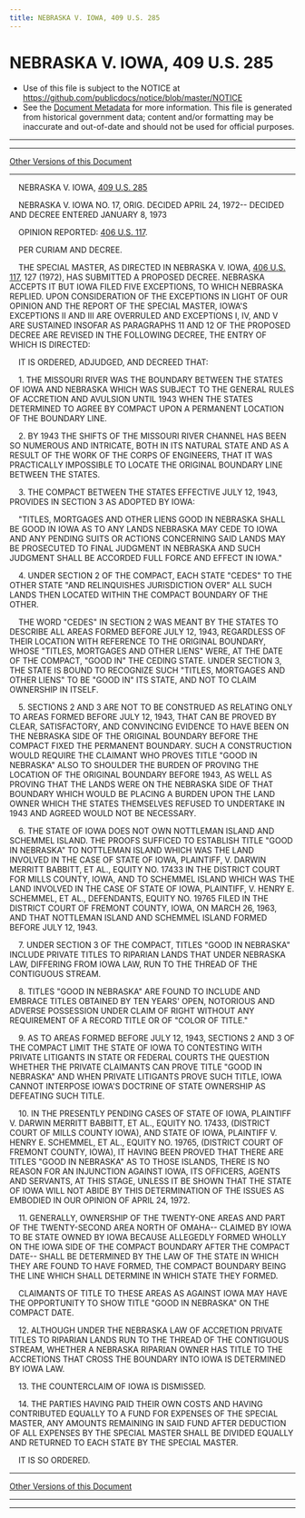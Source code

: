 ```yaml
---
title: NEBRASKA V. IOWA, 409 U.S. 285
---
```


# NEBRASKA V. IOWA, 409 U.S. 285

* Use of this file is subject to the NOTICE at https://github.com/publicdocs/notice/blob/master/NOTICE
* See the [Document Metadata](../../../index.md) for more information.
  This file is generated from historical government data; content and/or formatting may be inaccurate and out-of-date and should not be used for official purposes.

----------
----------

[Other Versions of this Document](https://publicdocs.github.io/go/links?ns=uslm-x&ref=%2Fus%2Fcourts%2Fscotus%2FusReporter%2F409%2F285)

----------

    NEBRASKA V. IOWA, [409 U.S. 285][/us/courts/scotus/usReporter/409/285]

    NEBRASKA V. IOWA NO. 17, ORIG.  DECIDED APRIL 24, 1972-- DECIDED AND DECREE ENTERED JANUARY 8, 1973

    OPINION REPORTED:  [406 U.S. 117][/us/courts/scotus/usReporter/406/117].

    PER CURIAM AND DECREE.

    THE SPECIAL MASTER, AS DIRECTED IN NEBRASKA V. IOWA, [406 U.S. 117][/us/courts/scotus/usReporter/406/117], 127 (1972), HAS SUBMITTED A PROPOSED DECREE.  NEBRASKA ACCEPTS IT BUT IOWA FILED FIVE EXCEPTIONS, TO WHICH NEBRASKA REPLIED.  UPON CONSIDERATION OF THE EXCEPTIONS IN LIGHT OF OUR OPINION AND THE REPORT OF THE SPECIAL MASTER, IOWA'S EXCEPTIONS II AND III ARE OVERRULED AND EXCEPTIONS I, IV, AND V ARE SUSTAINED INSOFAR AS PARAGRAPHS 11 AND 12 OF THE PROPOSED DECREE ARE REVISED IN THE FOLLOWING DECREE, THE ENTRY OF WHICH IS DIRECTED:

    IT IS ORDERED, ADJUDGED, AND DECREED THAT:

    1.  THE MISSOURI RIVER WAS THE BOUNDARY BETWEEN THE STATES OF IOWA AND NEBRASKA WHICH WAS SUBJECT TO THE GENERAL RULES OF ACCRETION AND AVULSION UNTIL 1943 WHEN THE STATES DETERMINED TO AGREE BY COMPACT UPON A PERMANENT LOCATION OF THE BOUNDARY LINE.

    2.  BY 1943 THE SHIFTS OF THE MISSOURI RIVER CHANNEL HAS BEEN SO NUMEROUS AND INTRICATE, BOTH IN ITS NATURAL STATE AND AS A RESULT OF THE WORK OF THE CORPS OF ENGINEERS, THAT IT WAS PRACTICALLY IMPOSSIBLE TO LOCATE THE ORIGINAL BOUNDARY LINE BETWEEN THE STATES.

    3.  THE COMPACT BETWEEN THE STATES EFFECTIVE JULY 12, 1943, PROVIDES IN SECTION 3 AS ADOPTED BY IOWA:

    "TITLES, MORTGAGES AND OTHER LIENS GOOD IN NEBRASKA SHALL BE GOOD IN IOWA AS TO ANY LANDS NEBRASKA MAY CEDE TO IOWA AND ANY PENDING SUITS OR ACTIONS CONCERNING SAID LANDS MAY BE PROSECUTED TO FINAL JUDGMENT IN NEBRASKA AND SUCH JUDGMENT SHALL BE ACCORDED FULL FORCE AND EFFECT IN IOWA."

    4.  UNDER SECTION 2 OF THE COMPACT, EACH STATE "CEDES" TO THE OTHER STATE "AND RELINQUISHES JURISDICTION OVER" ALL SUCH LANDS THEN LOCATED WITHIN THE COMPACT BOUNDARY OF THE OTHER.

    THE WORD "CEDES" IN SECTION 2 WAS MEANT BY THE STATES TO DESCRIBE ALL AREAS FORMED BEFORE JULY 12, 1943, REGARDLESS OF THEIR LOCATION WITH REFERENCE TO THE ORIGINAL BOUNDARY, WHOSE "TITLES, MORTGAGES AND OTHER LIENS" WERE, AT THE DATE OF THE COMPACT, "GOOD IN" THE CEDING STATE.  UNDER SECTION 3, THE STATE IS BOUND TO RECOGNIZE SUCH "TITLES, MORTGAGES AND OTHER LIENS" TO BE "GOOD IN" ITS STATE, AND NOT TO CLAIM OWNERSHIP IN ITSELF.

    5.  SECTIONS 2 AND 3 ARE NOT TO BE CONSTRUED AS RELATING ONLY TO AREAS FORMED BEFORE JULY 12, 1943, THAT CAN BE PROVED BY CLEAR, SATISFACTORY, AND CONVINCING EVIDENCE TO HAVE BEEN ON THE NEBRASKA SIDE OF THE ORIGINAL BOUNDARY BEFORE THE COMPACT FIXED THE PERMANENT BOUNDARY.  SUCH A CONSTRUCTION WOULD REQUIRE THE CLAIMANT WHO PROVES TITLE "GOOD IN NEBRASKA" ALSO TO SHOULDER THE BURDEN OF PROVING THE LOCATION OF THE ORIGINAL BOUNDARY BEFORE 1943, AS WELL AS PROVING THAT THE LANDS WERE ON THE NEBRASKA SIDE OF THAT BOUNDARY WHICH WOULD BE PLACING A BURDEN UPON THE LAND OWNER WHICH THE STATES THEMSELVES REFUSED TO UNDERTAKE IN 1943 AND AGREED WOULD NOT BE NECESSARY.

    6.  THE STATE OF IOWA DOES NOT OWN NOTTLEMAN ISLAND AND SCHEMMEL ISLAND.  THE PROOFS SUFFICED TO ESTABLISH TITLE "GOOD IN NEBRASKA" TO NOTTLEMAN ISLAND WHICH WAS THE LAND INVOLVED IN THE CASE OF STATE OF IOWA, PLAINTIFF, V. DARWIN MERRITT BABBITT, ET AL., EQUITY NO. 17433 IN THE DISTRICT COURT FOR MILLS COUNTY, IOWA, AND TO SCHEMMEL ISLAND WHICH WAS THE LAND INVOLVED IN THE CASE OF STATE OF IOWA, PLAINTIFF, V. HENRY E. SCHEMMEL, ET AL., DEFENDANTS, EQUITY NO. 19765 FILED IN THE DISTRICT COURT OF FREMONT COUNTY, IOWA, ON MARCH 26, 1963, AND THAT NOTTLEMAN ISLAND AND SCHEMMEL ISLAND FORMED BEFORE JULY 12, 1943.

    7.  UNDER SECTION 3 OF THE COMPACT, TITLES "GOOD IN NEBRASKA" INCLUDE PRIVATE TITLES TO RIPARIAN LANDS THAT UNDER NEBRASKA LAW, DIFFERING FROM IOWA LAW, RUN TO THE THREAD OF THE CONTIGUOUS STREAM.

    8.  TITLES "GOOD IN NEBRASKA" ARE FOUND TO INCLUDE AND EMBRACE TITLES OBTAINED BY TEN YEARS' OPEN, NOTORIOUS AND ADVERSE POSSESSION UNDER CLAIM OF RIGHT WITHOUT ANY REQUIREMENT OF A RECORD TITLE OR OF "COLOR OF TITLE."

    9.  AS TO AREAS FORMED BEFORE JULY 12, 1943, SECTIONS 2 AND 3 OF THE COMPACT LIMIT THE STATE OF IOWA TO CONTESTING WITH PRIVATE LITIGANTS IN STATE OR FEDERAL COURTS THE QUESTION WHETHER THE PRIVATE CLAIMANTS CAN PROVE TITLE "GOOD IN NEBRASKA" AND WHEN PRIVATE LITIGANTS PROVE SUCH TITLE, IOWA CANNOT INTERPOSE IOWA'S DOCTRINE OF STATE OWNERSHIP AS DEFEATING SUCH TITLE.

    10.  IN THE PRESENTLY PENDING CASES OF STATE OF IOWA, PLAINTIFF V. DARWIN MERRITT BABBITT, ET AL., EQUITY NO. 17433, (DISTRICT COURT OF MILLS COUNTY IOWA), AND STATE OF IOWA, PLAINTIFF V. HENRY E. SCHEMMEL, ET AL., EQUITY NO. 19765, (DISTRICT COURT OF FREMONT COUNTY, IOWA), IT HAVING BEEN PROVED THAT THERE ARE TITLES "GOOD IN NEBRASKA" AS TO THOSE ISLANDS, THERE IS NO REASON FOR AN INJUNCTION AGAINST IOWA, ITS OFFICERS, AGENTS AND SERVANTS, AT THIS STAGE, UNLESS IT BE SHOWN THAT THE STATE OF IOWA WILL NOT ABIDE BY THIS DETERMINATION OF THE ISSUES AS EMBODIED IN OUR OPINION OF APRIL 24, 1972.

    11.  GENERALLY, OWNERSHIP OF THE TWENTY-ONE AREAS AND PART OF THE TWENTY-SECOND AREA NORTH OF OMAHA-- CLAIMED BY IOWA TO BE STATE OWNED BY IOWA BECAUSE ALLEGEDLY FORMED WHOLLY ON THE IOWA SIDE OF THE COMPACT BOUNDARY AFTER THE COMPACT DATE-- SHALL BE DETERMINED BY THE LAW OF THE STATE IN WHICH THEY ARE FOUND TO HAVE FORMED, THE COMPACT BOUNDARY BEING THE LINE WHICH SHALL DETERMINE IN WHICH STATE THEY FORMED.

    CLAIMANTS OF TITLE TO THESE AREAS AS AGAINST IOWA MAY HAVE THE OPPORTUNITY TO SHOW TITLE "GOOD IN NEBRASKA" ON THE COMPACT DATE.

    12.  ALTHOUGH UNDER THE NEBRASKA LAW OF ACCRETION PRIVATE TITLES TO RIPARIAN LANDS RUN TO THE THREAD OF THE CONTIGUOUS STREAM, WHETHER A NEBRASKA RIPARIAN OWNER HAS TITLE TO THE ACCRETIONS THAT CROSS THE BOUNDARY INTO IOWA IS DETERMINED BY IOWA LAW.

    13.  THE COUNTERCLAIM OF IOWA IS DISMISSED.

    14.  THE PARTIES HAVING PAID THEIR OWN COSTS AND HAVING CONTRIBUTED EQUALLY TO A FUND FOR EXPENSES OF THE SPECIAL MASTER, ANY AMOUNTS REMAINING IN SAID FUND AFTER DEDUCTION OF ALL EXPENSES BY THE SPECIAL MASTER SHALL BE DIVIDED EQUALLY AND RETURNED TO EACH STATE BY THE SPECIAL MASTER.

    IT IS SO ORDERED.

----------

[Other Versions of this Document](https://publicdocs.github.io/go/links?ns=uslm-x&ref=%2Fus%2Fcourts%2Fscotus%2FusReporter%2F409%2F285)

----------
----------

[/us/courts/scotus/usReporter/409/285]: https://publicdocs.github.io/go/links?ns=uslm-x&ref=%2Fus%2Fcourts%2Fscotus%2FusReporter%2F409%2F285
[/us/courts/scotus/usReporter/406/117]: https://publicdocs.github.io/go/links?ns=uslm-x&ref=%2Fus%2Fcourts%2Fscotus%2FusReporter%2F406%2F117
[/us/courts/scotus/usReporter/406/117]: https://publicdocs.github.io/go/links?ns=uslm-x&ref=%2Fus%2Fcourts%2Fscotus%2FusReporter%2F406%2F117



